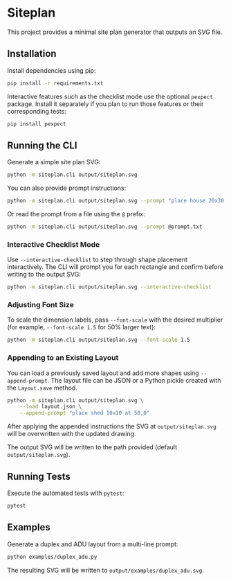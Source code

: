 # Siteplan

This project provides a minimal site plan generator that outputs an SVG file.

## Installation

Install dependencies using pip:

```bash
pip install -r requirements.txt
```

Interactive features such as the checklist mode use the optional `pexpect`
package. Install it separately if you plan to run those features or their
corresponding tests:

```bash
pip install pexpect
```

## Running the CLI

Generate a simple site plan SVG:

```bash
python -m siteplan.cli output/siteplan.svg
```

You can also provide prompt instructions:

```bash
python -m siteplan.cli output/siteplan.svg --prompt "place house 20x30 at 0,0"
```

Or read the prompt from a file using the `@` prefix:

```bash
python -m siteplan.cli output/siteplan.svg --prompt @prompt.txt
```

### Interactive Checklist Mode

Use `--interactive-checklist` to step through shape placement interactively. The
CLI will prompt you for each rectangle and confirm before writing to the output
SVG:

```bash
python -m siteplan.cli output/siteplan.svg --interactive-checklist
```

### Adjusting Font Size

To scale the dimension labels, pass `--font-scale` with the desired multiplier
(for example, `--font-scale 1.5` for 50% larger text):

```bash
python -m siteplan.cli output/siteplan.svg --font-scale 1.5
```

### Appending to an Existing Layout

You can load a previously saved layout and add more shapes using
`--append-prompt`. The layout file can be JSON or a Python pickle created with
the `Layout.save` method.

```bash
python -m siteplan.cli output/siteplan.svg \
    --load layout.json \
    --append-prompt "place shed 10x10 at 50,0"
```

After applying the appended instructions the SVG at `output/siteplan.svg` will
be overwritten with the updated drawing.

The output SVG will be written to the path provided (default `output/siteplan.svg`).

## Running Tests

Execute the automated tests with `pytest`:

```bash
pytest
```

## Examples

Generate a duplex and ADU layout from a multi-line prompt:

```bash
python examples/duplex_adu.py
```

The resulting SVG will be written to `output/examples/duplex_adu.svg`.
